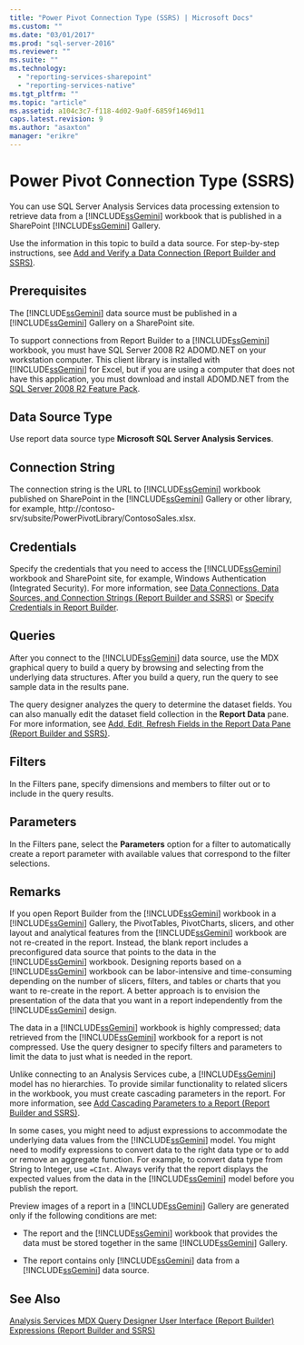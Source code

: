 ```yaml
---
title: "Power Pivot Connection Type (SSRS) | Microsoft Docs"
ms.custom: ""
ms.date: "03/01/2017"
ms.prod: "sql-server-2016"
ms.reviewer: ""
ms.suite: ""
ms.technology: 
  - "reporting-services-sharepoint"
  - "reporting-services-native"
ms.tgt_pltfrm: ""
ms.topic: "article"
ms.assetid: a104c3c7-f118-4d02-9a0f-6859f1469d11
caps.latest.revision: 9
ms.author: "asaxton"
manager: "erikre"
---
```

# Power Pivot Connection Type (SSRS)
  You can use SQL Server Analysis Services data processing extension to retrieve data from a [!INCLUDE[ssGemini](../../a9notintoc/includes/ssgemini-md.md)] workbook that is published in a SharePoint [!INCLUDE[ssGemini](../../a9notintoc/includes/ssgemini-md.md)] Gallery.  
  
 Use the information in this topic to build a data source. For step-by-step instructions, see [Add and Verify a Data Connection &#40;Report Builder and SSRS&#41;](../../reporting-services/report-data/add-and-verify-a-data-connection-report-builder-and-ssrs.md).  
  
## Prerequisites  
 The [!INCLUDE[ssGemini](../../a9notintoc/includes/ssgemini-md.md)] data source must be published in a [!INCLUDE[ssGemini](../../a9notintoc/includes/ssgemini-md.md)] Gallery on a SharePoint site.  
  
 To support connections from Report Builder to a [!INCLUDE[ssGemini](../../a9notintoc/includes/ssgemini-md.md)] workbook, you must have SQL Server 2008 R2 ADOMD.NET on your workstation computer. This client library is installed with [!INCLUDE[ssGemini](../../a9notintoc/includes/ssgemini-md.md)] for Excel, but if you are using a computer that does not have this application, you must download and install ADOMD.NET from the [SQL Server 2008 R2 Feature Pack](http://go.microsoft.com/fwlink/?LinkId=192565).  
  
## Data Source Type  
 Use report data source type **Microsoft SQL Server Analysis Services**.  
  
## Connection String  
 The connection string is the URL to [!INCLUDE[ssGemini](../../a9notintoc/includes/ssgemini-md.md)] workbook published on SharePoint in the [!INCLUDE[ssGemini](../../a9notintoc/includes/ssgemini-md.md)] Gallery or other library, for example, http://contoso-srv/subsite/PowerPivotLibrary/ContosoSales.xlsx.  
  
## Credentials  
 Specify the credentials that you need to access the [!INCLUDE[ssGemini](../../a9notintoc/includes/ssgemini-md.md)] workbook and SharePoint site, for example, Windows Authentication (Integrated Security). For more information, see [Data Connections, Data Sources, and Connection Strings &#40;Report Builder and SSRS&#41;](../../reporting-services/report-data/data-connections-data-sources-and-connection-strings-report-builder-and-ssrs.md) or [Specify Credentials in Report Builder](../../a9retired/specify-credentials-in-report-builder.md).  
  
## Queries  
 After you connect to the [!INCLUDE[ssGemini](../../a9notintoc/includes/ssgemini-md.md)] data source, use the MDX graphical query to build a query by browsing and selecting from the underlying data structures. After you build a query, run the query to see sample data in the results pane.  
  
 The query designer analyzes the query to determine the dataset fields. You can also manually edit the dataset field collection in the **Report Data** pane. For more information, see [Add, Edit, Refresh Fields in the Report Data Pane &#40;Report Builder and SSRS&#41;](../../reporting-services/report-data/add-edit-refresh-fields-in-the-report-data-pane-report-builder-and-ssrs.md).  
  
## Filters  
 In the Filters pane, specify dimensions and members to filter out or to include in the query results.  
  
## Parameters  
 In the Filters pane, select the **Parameters** option for a filter to automatically create a report parameter with available values that correspond to the filter selections.  
  
## Remarks  
 If you open Report Builder from the [!INCLUDE[ssGemini](../../a9notintoc/includes/ssgemini-md.md)] workbook in a [!INCLUDE[ssGemini](../../a9notintoc/includes/ssgemini-md.md)] Gallery, the PivotTables, PivotCharts, slicers, and other layout and analytical features from the [!INCLUDE[ssGemini](../../a9notintoc/includes/ssgemini-md.md)] workbook are not re-created in the report. Instead, the blank report includes a preconfigured data source that points to the data in the [!INCLUDE[ssGemini](../../a9notintoc/includes/ssgemini-md.md)] workbook. Designing reports based on a [!INCLUDE[ssGemini](../../a9notintoc/includes/ssgemini-md.md)] workbook can be labor-intensive and time-consuming depending on the number of slicers, filters, and tables or charts that you want to re-create in the report. A better approach is to envision the presentation of the data that you want in a report independently from the [!INCLUDE[ssGemini](../../a9notintoc/includes/ssgemini-md.md)] design.  
  
 The data in a [!INCLUDE[ssGemini](../../a9notintoc/includes/ssgemini-md.md)] workbook is highly compressed; data retrieved from the [!INCLUDE[ssGemini](../../a9notintoc/includes/ssgemini-md.md)] workbook for a report is not compressed. Use the query designer to specify filters and parameters to limit the data to just what is needed in the report.  
  
 Unlike connecting to an Analysis Services cube, a [!INCLUDE[ssGemini](../../a9notintoc/includes/ssgemini-md.md)] model has no hierarchies. To provide similar functionality to related slicers in the workbook, you must create cascading parameters in the report. For more information, see [Add Cascading Parameters to a Report &#40;Report Builder and SSRS&#41;](../../reporting-services/report-design/add-cascading-parameters-to-a-report-report-builder-and-ssrs.md).  
  
 In some cases, you might need to adjust expressions to accommodate the underlying data values from the [!INCLUDE[ssGemini](../../a9notintoc/includes/ssgemini-md.md)] model. You might need to modify expressions to convert data to the right data type or to add or remove an aggregate function. For example, to convert data type from String to Integer, use `=CInt`. Always verify that the report displays the expected values from the data in the [!INCLUDE[ssGemini](../../a9notintoc/includes/ssgemini-md.md)] model before you publish the report.  
  
 Preview images of a report in a [!INCLUDE[ssGemini](../../a9notintoc/includes/ssgemini-md.md)] Gallery are generated only if the following conditions are met:  
  
-   The report and the [!INCLUDE[ssGemini](../../a9notintoc/includes/ssgemini-md.md)] workbook that provides the data must be stored together in the same [!INCLUDE[ssGemini](../../a9notintoc/includes/ssgemini-md.md)] Gallery.  
  
-   The report contains only [!INCLUDE[ssGemini](../../a9notintoc/includes/ssgemini-md.md)] data from a [!INCLUDE[ssGemini](../../a9notintoc/includes/ssgemini-md.md)] data source.  
  
## See Also  
 [Analysis Services MDX Query Designer User Interface &#40;Report Builder&#41;](../../a9retired/analysis-services-mdx-query-designer-user-interface-report-builder.md)   
 [Expressions &#40;Report Builder and SSRS&#41;](../../reporting-services/report-design/expressions-report-builder-and-ssrs.md)  
  
  